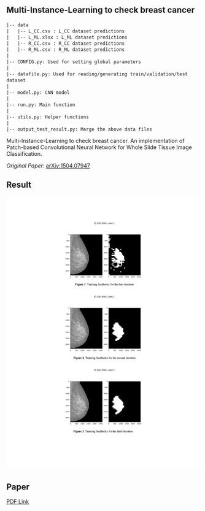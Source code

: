 ## Multi-Instance-Learning to check breast cancer

    |-- data
    |   |-- L_CC.csv : L_CC dataset predictions
    |   |-- L_ML.xlsx : L_ML dataset predictions
    |   |-- R_CC.csv : R_CC dataset predictions
    |   |-- R_ML.csv : R_ML dataset predictions
    |
    |-- CONFIG.py: Used for setting global parameters
    |
    |-- datafile.py: Used for reading/generating train/validation/test dataset
    |
    |-- model.py: CNN model
    |
    |-- run.py: Main function
    |
    |-- utils.py: Helper functions
    |
    |-- output_test_result.py: Merge the above data files

Multi-Instance-Learning to check breast cancer. An implementation of Patch-based Convolutional Neural Network for Whole Slide Tissue Image Classification.

*Original Paper:* [arXiv:1504.07947](https://arxiv.org/abs/1504.07947)

## Result
![](pic/1.png)

## Paper
[PDF Link](materials/project3_report.pdf)
